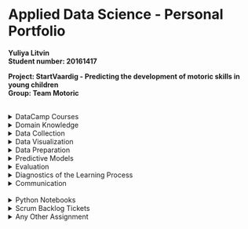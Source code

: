# Applied Data Science - Personal Portfolio
<b>Yuliya Litvin 
<br>Student number: 20161417
<br>
<p>Project: StartVaardig - Predicting the development of motoric skills in young children
<br>Group: Team Motoric</b></p>
<br>
<!-- **************************************************** -->
<!-- FIRST SECTION -->
<!-- **************************************************** -->
<!-- DATACAMP COURSES-->
<details>
  <summary>DataCamp Courses</summary> <!-- figure out how to make the font-size bigger -->
    <p>In the following, screenshots of all required DataCamp courses that were successfully completed are displayed:
    <br>(All these screenshots can also be found in the folder <i>DataCamp_ScreenshotsOfCompletedCourses</i>)</p>
    <img src="/DataCamp Completed Courses Screenshots/1_DataCamp_IntroductionTo Python.png">
    <img src="/DataCamp Completed Courses Screenshots/2_DataCamp_IntermediatePython.png">
    <img src="/DataCamp Completed Courses Screenshots/3_DataCamp_PythonDataScienceToolbox(Part1).png">
    <img src="/DataCamp Completed Courses Screenshots/4_DataCamp_PythonDataScienceToolbox(Part2).png">
    <img src="/DataCamp Completed Courses Screenshots/5_DataCamp_StatisticalThinkingInPython(Part1).png">
    <img src="/DataCamp Completed Courses Screenshots/6_DataCamp_SupervisedLearningWithScikit-learn.png">
    <img src="/DataCamp Completed Courses Screenshots/7_DataCamp_IntroductionToDataVisualizationWithMatplotlib.png">
    <img src="/DataCamp Completed Courses Screenshots/8_DataCamp_LinearClassifiersinPython.png">
    <img src="/DataCamp Completed Courses Screenshots/9_DataCamp_ModelValidationInPython.png">
    <img src="/DataCamp Completed Courses Screenshots/10_DataCamp_DataManipulationWithPandas.png">
    <img src="/DataCamp Completed Courses Screenshots/11_DataCamp_CleaningDataInPython.png">
    <img src="/DataCamp Completed Courses Screenshots/12_DataCamp_ExploratoryDataAnalysisInPython.png">
    <img src="/DataCamp Completed Courses Screenshots/13_DataCamp_ManipulatingTimeSeriesDataInPython.png">
    <img src="/DataCamp Completed Courses Screenshots/14_MachineLearningForTimeSeriesDataInPython.png">
    <img src="/DataCamp Completed Courses Screenshots/15_TimeSeriesAnalysisInPython.png">
    <img src="/DataCamp Completed Courses Screenshots/16_JoiningDataWithPandas.png">
</details> 
<!-- DOMAIN KNOWLEDGE -->
<details>
  <summary>Domain Knowledge</summary>
    <ul>
        <details>
          <summary>Literature</summary>
          <p>Here are all links for literature or rather reports that I found during an online research:</p>
          <ul>
            <li>https://link.springer.com/article/10.1007/s40279-020-01336-2</li>
            <li>https://trialsjournal.biomedcentral.com/articles/10.1186/s13063-017-2143-9#Sec3</li>
            <li>https://journals.sagepub.com/doi/abs/10.2307/3345234</li>
            <li>https://digitallifecentre.nl/redactie/resources/finalpaperfinal.pdf</li>
            <li>https://www.hindawi.com/journals/bmri/2020/6639341/#methodshttps://www.hindawi.com/journals/bmri/2020/6639341/#methods</li>
            <li>https://www.researchgate.net/publication/328954650_Four_Ways_of_Fine_Motor_Skills_Development_in_Early_Childhood</li>
            <li>https://taltech.ee/ai-based-analysis-human-motor-skills</li>
            <li>https://www.jmir.org/2021/4/e24237</li>
            <li>https://efsupit.ro/images/stories/3%20September2016/art%20175.pdf</li>
            <li>https://pdfs.semanticscholar.org/b862/333190b6a202c1dd8c14ed8821ae3c3fb9a4.pdf</li>
            <li>https://www.ncbi.nlm.nih.gov/pmc/articles/PMC5899107/</li>
            <li>https://www.researchgate.net/publication/304191163_Motor_Skills_Development_in_Infancy_and_Early_Childhood</li>
            <li>http://journal.unj.ac.id/unj/index.php/jpud/article/view/10371</li>
            <!-- Check which ones I actually found + if I have more -->
          </ul>
          <p>For background knowledge on this topic, I also found these links:</p>
          <ul>
            <li>https://www.lincolnshirecommunityhealthservices.nhs.uk/application/files/2915/2285/5110/1st_Move.pdf</li>
            <li>https://courses.lumenlearning.com/suny-lifespandevelopment/chapter/motor-skill-development/</li>
            <li>https://trialsjournal.biomedcentral.com/articles/10.1186/s13063-017-2143-9#Sec3</li>
            <li>https://helpmegrowmn.org/HMG/HelpfulRes/Articles/WhatMotorPhysicalDev/index.html</li>
            <li>https://www.scholastic.com/teachers/articles/teaching-content/ages-stages-how-children-develop-motor-skills/</li>
            <li>https://journals.sagepub.com/doi/abs/10.2307/3345234</li>
            <li>https://childdevelopment.com.au/resources/child-development-charts/gross-motor-developmental-chart/</li>
            <li>https://digitallifecentre.nl/redactie/resources/finalpaperfinal.pdf</li>
            <li>https://www.hindawi.com/journals/bmri/2020/6639341/#methodshttps://www.hindawi.com/journals/bmri/2020/6639341/#methods</li>
            <li>https://www.researchgate.net/publication/328954650_Four_Ways_of_Fine_Motor_Skills_Development_in_Early_Childhood</li>
            <li>https://taltech.ee/ai-based-analysis-human-motor-skills</li>
            <li>https://www.jmir.org/2021/4/e24237</li>
            <li>https://efsupit.ro/images/stories/3%20September2016/art%20175.pdf</li>
            <li>https://pdfs.semanticscholar.org/b862/333190b6a202c1dd8c14ed8821ae3c3fb9a4.pdf</li>
            <li>https://www.ncbi.nlm.nih.gov/pmc/articles/PMC5899107/</li>
            <li>https://www.researchgate.net/publication/304191163_Motor_Skills_Development_in_Infancy_and_Early_Childhood</li>
            <li>http://journal.unj.ac.id/unj/index.php/jpud/article/view/10371</li>
            <li>https://link.springer.com/article/10.1007/s40279-020-01336-2</li>
            <li>https://www.allesoversport.nl/startvaardig/</li>
          </ul>
        </details>
        <details>
          <summary>Existing Data Sets</summary>
          <p>Here are all links for literature or rather reports that I found during an online research:</p>
          <ul>
            <li>Link to the dataset if I find something</li> <!-- Check if there are any useful datasets on the internet -->
          </ul>
        </details>
      </li>
    </ul>
</details>
<!-- DATA COLLECTION -->
<details>
  <summary>Data Collection</summary>
    <p>Hier ist die Info</p>
</details>
<!-- DATA VISUALIZATION -->
<details>
  <summary>Data Visualization</summary>
    <p>Hier ist die Info</p>
</details>
<!-- DATA PREPARATION -->
<details>
  <summary>Data Preparation</summary>
    <p>Hier ist die Info</p>
</details>  
<!-- PREDICTIVE MODELS -->
<details>
  <summary>Predictive Models</summary>
    <p>Hier ist die Info</p>
</details> 
<!-- EVALUATION -->
<details>
  <summary>Evaluation</summary>
    <p>Hier ist die Info</p>
</details> 
<!-- DIAGNOSTICS OF THE LEARNING PROCESS -->
<details>
  <summary>Diagnostics of the Learning Process</summary>
    <p>Hier ist die Info</p>
</details> 
<!-- COMMUNICATION -->
<details>
  <summary>Communication</summary>
    <p>I have been physically present at every single presentation</p>
    <ul>
      <details>
        <summary>Internal Presentations</summary>
          <p>I presented the first internal presentation. And created the slides with the others for it.</p> <!-- 1 -->
          <a href="/Presenations/Internal Presentations/InternalPresentation_1_TeamMotoric.pdf">Internal Presentation 1</a>
          <br>
          <p>Helped preparing the slides for the 4th</p> <!-- 4 -->
          <a href="/Presenations/Internal Presentations/InternalPresentation_4_TeamMotoric.pdf">Internal Presentation 4</a>
          <br>
          <p>Helped preparing the slides for the 6th</p> <!-- 6 -->
          <a href="/Presenations/Internal Presentations/InternalPresentation_6_TeamMotoric.pdf">Internal Presentation 6</a>
          <br>
          <p>The seventh I presented.</p> <!-- 7 -->
          <a href="/Presenations/Internal Presentations/InternalPresentation_7_TeamMotoric.pdf">Internal Presentation 7</a>
          <br>
          <p>perapred the slides for the 8th</p> <!-- 8 -->
          <a href="/Presenations/Internal Presentations/InternalPresentation_8_TeamMotoric.pdf">Internal Presentation 8</a>
          <br>
      </details>
      <details>
        <summary>External Presentations</summary>
          <p>I held the second external presentation with Pascal</p> <!-- 2 -->
          <a href="/Presenations/External Presentations/ExternalPresentation_2_TeamMotoric.pdf">External Presentation 2</a>
          <br>
          <p>And prepared the slides with Lisa for the 3rd</p> <!-- 3 -->
          <a href="/Presenations/External Presentations/ExternalPresentation_3_TeamMotoric.pdf">External Presentation 3</a>
          <br>
      </details>
      <details>
        <summary>Learning Lab</summary>
          <p>I prepared the slides (their design and layout) for the learning lab</p>
          <a href="/Presenations/Learning Lab/LearningLab_DesignAndLayout_TeamMotoric.pdf">External Presentation 3</a>
      </details>
    </ul>
</details> 
<br>
<!-- **************************************************** -->
<!-- SECOND SECTION -->
<!-- **************************************************** -->
<!-- PYTHON NOTEBOOKS -->
<details>
  <summary>Python Notebooks</summary>
    <p>Hier ist die Info</p>
</details> 
<!-- SCRUM BACKLOG TICKETS -->
<details>
  <summary>Scrum Backlog Tickets</summary>
    <ul>
      <details>
          <summary>Cleaning Data Part in Paper</summary>
          <p>Lisa, Mustafa and me</p>
        </details>
        <details>
          <summary>Visualize predicted MQ categories and original MQ categories</summary>
          <p>Joep and me</p>
        </details>
        <details>
          <summary>Prepare external presentation</summary>
          <p>Pascal, Lisa, Joost, Mustafa, Joep and me</p>
        </details>
        <details>
          <summary>Model Predictions</summary>
          <p>Mustafa and me</p>
          <ul>
          <li><p>Make first models</p></li> <!-- I made K-Means -->
          <li><p>Predict them</p></li>
          </ul>
        </details>
        <details>
          <summary>First Presentation</summary>
          <p>Me</p>
          <p>I held the presentation, we prepared the slides together.</p>
        </details>
        <details>
          <summary>Research similar projects</summary>
          <p>Pascal, Lisa, Joost, Mustafa, Joep and me</p>
          <p>I found the following links:</p>
          <ul>
            <li>The links</li>
          </ul>
        </details>
        <details>
          <summary>Create a list of questions for the meeting with the product owner</summary>
          <p>Pascal and me</p>
          <p>We prepared the following questions:</p>
          <ul>
            <li>The questions</li>
          </ul>
        </details>
        <details>
          <summary>Adding ZIP-codes to the cleaned data file</summary>
          <p>Me</p>
        </details>
        <details>
          <summary>Visualizations</summary>
          <p>Everyone</p>
          <p>Visualizing the data</p>
        </details>
        <details>
          <summary>Set up the research question</summary>
          <p>Everyone</p>
        </details>
        <details>
          <summary>Topics for the external presentation</summary>
          <p>Pascal and me</p>
          <ul>
            <li>here are the topics</li>
          </ul>
        </details>
        <details>
          <summary>Extra after main visualization: Visualize difference between predicted MQ categories and original MQ categories</summary>
          <p>Joep and me</p>
        </details>
        <details>
          <summary>Trying out different types of models</summary>
          <p>Everyone</p>
        </details>
        <details>
          <summary>Create File Structure in Jupyter Notebooks</summary>
          <p>Me</p>
        </details>
        <details>
          <summary>Learning Lab Presenation</summary>
          <p>Pascal, Joost and Me</p>
          <p>I prepared the design of the slides.</p>
        </details>
        <details>
          <summary>Research: How to compare T0 and T1 data</summary>
          <p>Joost and Me</p>
        </details>
        <details>
          <summary>Compare T0 and T1 data</summary>
          <p>Me</p>
          <ul>
            <li>Features of T1 and T0</li>
            <li>Results of T1 and T0</li>
            <li>Improvement of children</li>
          </ul>
        </details>
        <details>
          <summary>Data Handling</summary>
          <p>Me</p>
          <ul>
            <li>Clean data</li>
            <li>Remove outliers</li>
          </ul>
        </details>
        <details>
          <summary>Create Pipeline For Cleaning</summary>
          <p>Lisa and me</p>
        </details>
        <details>
          <summary>Data Preparation</summary>
          <p>Lisa and me</p>
          <ul>
            <li>Look at Nan values</li>
            <li>Drop columns with a lot of NaN values</li>
            <li>Imputation</li>
          </ul>
        </details>
        <details>
          <summary>Research Hyperparameter tuning</summary>
          <p>Me</p>
        </details>
        <details>
          <summary>Prototype</summary>
          <p>Everyone</p>
          <p>I created wireframes of a possible user interface for our prediction model tool</p>
        </details>
        <details>
          <summary>External Presenation 2</summary>
          <p>Lisa and me</p>
          <p>We created the slides.</p>
        </details>
        <details>
          <summary>Evaluation</summary>
          <p>Lisa and me</p>
          <ul>
            <li>Confusion matrix</li>
            <li>Calculate false negative rate</li>
            <li>Make a graph</li>
          </ul>
        </details>
        <details>
          <summary>Splitting</summary>
          <p>Mustafa, Lisa and me</p>
          <ul>
            <li>Scale all</li>
            <li>Test</li>
            <li>Validation</li>
            <li>Train</li>
            <li>Balance train</li>
          </ul>
        </details>
        <details>
          <summary>Research Paper</summary>
          <p>Joep, Lisa and me</p>
          <ul>
            <li>Introducion</li>
            <li>Materials and methods</li>
            <li>Results</li>
            <li>Discussion</li>
            <li>Results & recommendation</li>
            <li>Appendix</li>
          </ul>
        </details>
    </ul>
</details> 
<!-- ANY OTHER ASSIGNMENT -->
<details>
  <summary>Any Other Assignment</summary>
    <p>I made UI wireframes in XD</p>
</details> 
